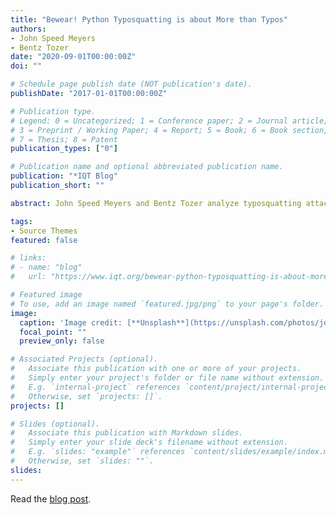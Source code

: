 ```yaml
---
title: "Bewear! Python Typosquatting is about More than Typos"
authors:
- John Speed Meyers
- Bentz Tozer
date: "2020-09-01T00:00:00Z"
doi: ""

# Schedule page publish date (NOT publication's date).
publishDate: "2017-01-01T00:00:00Z"

# Publication type.
# Legend: 0 = Uncategorized; 1 = Conference paper; 2 = Journal article;
# 3 = Preprint / Working Paper; 4 = Report; 5 = Book; 6 = Book section;
# 7 = Thesis; 8 = Patent
publication_types: ["0"]

# Publication name and optional abbreviated publication name.
publication: "*IQT Blog"
publication_short: ""

abstract: John Speed Meyers and Bentz Tozer analyze typosquatting attack strategies on the Python Package Index.

tags:
- Source Themes
featured: false

# links:
# - name: "blog"
#   url: "https://www.iqt.org/bewear-python-typosquatting-is-about-more-than-typos/"

# Featured image
# To use, add an image named `featured.jpg/png` to your page's folder. 
image:
  caption: 'Image credit: [**Unsplash**](https://unsplash.com/photos/jdD8gXaTZsc)'
  focal_point: ""
  preview_only: false

# Associated Projects (optional).
#   Associate this publication with one or more of your projects.
#   Simply enter your project's folder or file name without extension.
#   E.g. `internal-project` references `content/project/internal-project/index.md`.
#   Otherwise, set `projects: []`.
projects: []

# Slides (optional).
#   Associate this publication with Markdown slides.
#   Simply enter your slide deck's filename without extension.
#   E.g. `slides: "example"` references `content/slides/example/index.md`.
#   Otherwise, set `slides: ""`.
slides:
---
```


Read the [blog post](https://www.iqt.org/bewear-python-typosquatting-is-about-more-than-typos/).
